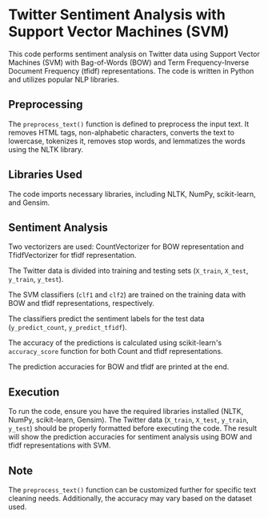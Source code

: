 # Twitter Sentiment Analysis with Support Vector Machines (SVM)

This code performs sentiment analysis on Twitter data using Support Vector Machines (SVM) with Bag-of-Words (BOW) and Term Frequency-Inverse Document Frequency (tfidf) representations. The code is written in Python and utilizes popular NLP libraries.

## Preprocessing

The `preprocess_text()` function is defined to preprocess the input text. It removes HTML tags, non-alphabetic characters, converts the text to lowercase, tokenizes it, removes stop words, and lemmatizes the words using the NLTK library.

## Libraries Used

The code imports necessary libraries, including NLTK, NumPy, scikit-learn, and Gensim.

## Sentiment Analysis

Two vectorizers are used: CountVectorizer for BOW representation and TfidfVectorizer for tfidf representation.

The Twitter data is divided into training and testing sets (`X_train`, `X_test`, `y_train`, `y_test`).

The SVM classifiers (`clf1` and `clf2`) are trained on the training data with BOW and tfidf representations, respectively.

The classifiers predict the sentiment labels for the test data (`y_predict_count`, `y_predict_tfidf`).

The accuracy of the predictions is calculated using scikit-learn's `accuracy_score` function for both Count and tfidf representations.

The prediction accuracies for BOW and tfidf are printed at the end.

## Execution

To run the code, ensure you have the required libraries installed (NLTK, NumPy, scikit-learn, Gensim). The Twitter data (`X_train`, `X_test`, `y_train`, `y_test`) should be properly formatted before executing the code. The result will show the prediction accuracies for sentiment analysis using BOW and tfidf representations with SVM.

## Note

The `preprocess_text()` function can be customized further for specific text cleaning needs. Additionally, the accuracy may vary based on the dataset used.
